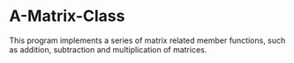 # A-Matrix-Class
This program implements a series of matrix related member functions, such as addition, subtraction and multiplication of matrices.

